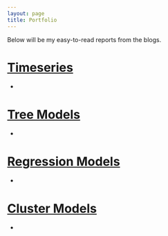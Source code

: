 ```yaml
---
layout: page
title: Portfolio
---
```


Below will be my easy-to-read reports from the blogs.


# [Timeseries](tykiww.github.io/404.html)
-
# [Tree Models](tykiww.github.io/404.html)
-
# [Regression Models](tykiww.github.io/404.html)
-
# [Cluster Models](tykiww.github.io/404.html)
-


